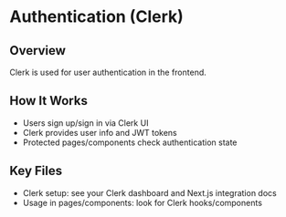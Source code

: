 # Authentication (Clerk)

## Overview
Clerk is used for user authentication in the frontend.

## How It Works
- Users sign up/sign in via Clerk UI
- Clerk provides user info and JWT tokens
- Protected pages/components check authentication state

## Key Files
- Clerk setup: see your Clerk dashboard and Next.js integration docs
- Usage in pages/components: look for Clerk hooks/components
